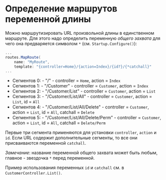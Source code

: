 # Определение маршрутов переменной длины

Можно маршрутизировать URL произвольной длины в единственном маршруте.
Для этого надо определить переменную *общего захвата* для чего она предваряется символом `*`
(см. `Startup.Configure()`):
```cs
...
routes.MapRoute(
    name: "MyRoute",
    template: "{controller=Home}/{action=Index}/{id?}/{*catchall}"
...
```

* Сегментов 0: - "/" - controller = `Home`, action = `Index`
* Сегментов 1: - "/Customer" - controller = `Customer`, action = `Index`
* Сегментов 2: - "/Customer/List" - controller = `Customer`, action = `List`
* Сегментов 3: - "/Customer/List/All" - controller = `Customer`, action = `List`, id = `All`
* Сегментов 4: - "/Customer/List/All/Delete" -
controller = `Customer`, action = `List`, id = `All`, catchall = `Delete`
* Сегментов 5: - "/Customer/List/All/Delete/Perm" -
controller = `Customer`, action = `List`, id = `All`, catchall = `Delete/Perm`

Первые три сегмента применяются для установки `controller`, `action` и `id`. Если URL содержит
дополнительные сегменты, то все они присваиваются переменной `catchall`.

*Замечание*: название переменной общего захвата может быть любым,
главное - звездочка `*` перед переменной.

Пример использования переменных `id` и `catchall` см. в `CustomerController.List()`.
